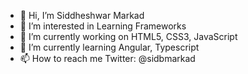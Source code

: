 - 👋 Hi, I’m Siddheshwar Markad
- 👀 I’m interested in Learning Frameworks
- 🔭 I’m currently working on HTML5, CSS3, JavaScript 
- 🌱 I’m currently learning Angular, Typescript
- 📫 How to reach me Twitter: @sidbmarkad
